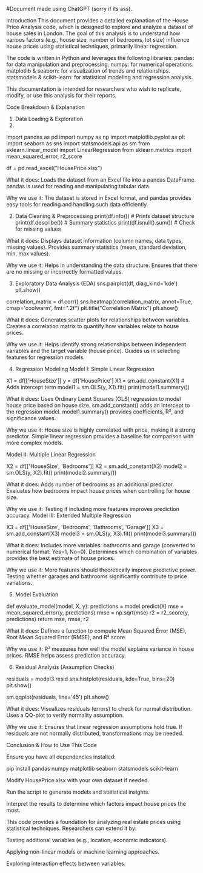#Document made using ChatGPT (sorry if its ass).

Introduction
This document provides a detailed explanation of the House Price Analysis code, which is designed to explore and analyze a dataset of house sales in London. The goal of this analysis is to understand how various factors (e.g., house size, number of bedrooms, lot size) influence house prices using statistical techniques, primarily linear regression.

The code is written in Python and leverages the following libraries:
pandas: for data manipulation and preprocessing.
numpy: for numerical operations.
matplotlib & seaborn: for visualization of trends and relationships.
statsmodels & scikit-learn: for statistical modeling and regression analysis.

This documentation is intended for researchers who wish to replicate, modify, or use this analysis for their reports.

Code Breakdown & Explanation
1. Data Loading & Exploration
2. 
import pandas as pd
import numpy as np
import matplotlib.pyplot as plt
import seaborn as sns
import statsmodels.api as sm
from sklearn.linear_model import LinearRegression
from sklearn.metrics import mean_squared_error, r2_score

df = pd.read_excel("HousePrice.xlsx")

What it does:
Loads the dataset from an Excel file into a pandas DataFrame.
pandas is used for reading and manipulating tabular data.

Why we use it:
The dataset is stored in Excel format, and pandas provides easy tools for reading and handling such data efficiently.

2. Data Cleaning & Preprocessing
print(df.info())  # Prints dataset structure
print(df.describe())  # Summary statistics
print(df.isnull().sum())  # Check for missing values

What it does:
Displays dataset information (column names, data types, missing values).
Provides summary statistics (mean, standard deviation, min, max values).

Why we use it:
Helps in understanding the data structure.
Ensures that there are no missing or incorrectly formatted values.

3. Exploratory Data Analysis (EDA)
sns.pairplot(df, diag_kind='kde')
plt.show()

correlation_matrix = df.corr()
sns.heatmap(correlation_matrix, annot=True, cmap='coolwarm', fmt=".2f")
plt.title("Correlation Matrix")
plt.show()

What it does:
Generates scatter plots for relationships between variables.
Creates a correlation matrix to quantify how variables relate to house prices.

Why we use it:
Helps identify strong relationships between independent variables and the target variable (house price).
Guides us in selecting features for regression models.

4. Regression Modeling
Model I: Simple Linear Regression

X1 = df[['HouseSize']]
y = df['HousePrice']
X1 = sm.add_constant(X1)  # Adds intercept term
model1 = sm.OLS(y, X1).fit()
print(model1.summary())

What it does:
Uses Ordinary Least Squares (OLS) regression to model house price based on house size.
sm.add_constant() adds an intercept to the regression model.
model1.summary() provides coefficients, R², and significance values.

Why we use it:
House size is highly correlated with price, making it a strong predictor.
Simple linear regression provides a baseline for comparison with more complex models.

Model II: Multiple Linear Regression

X2 = df[['HouseSize', 'Bedrooms']]
X2 = sm.add_constant(X2)
model2 = sm.OLS(y, X2).fit()
print(model2.summary())

What it does:
Adds number of bedrooms as an additional predictor.
Evaluates how bedrooms impact house prices when controlling for house size.

Why we use it:
Testing if including more features improves prediction accuracy.
Model III: Extended Multiple Regression

X3 = df[['HouseSize', 'Bedrooms', 'Bathrooms', 'Garage']]
X3 = sm.add_constant(X3)
model3 = sm.OLS(y, X3).fit()
print(model3.summary())

What it does:
Includes more variables: bathrooms and garage (converted to numerical format: Yes=1, No=0).
Determines which combination of variables provides the best estimate of house prices.

Why we use it:
More features should theoretically improve predictive power.
Testing whether garages and bathrooms significantly contribute to price variations.

5. Model Evaluation

def evaluate_model(model, X, y):
    predictions = model.predict(X)
    mse = mean_squared_error(y, predictions)
    rmse = np.sqrt(mse)
    r2 = r2_score(y, predictions)
    return mse, rmse, r2

What it does:
Defines a function to compute Mean Squared Error (MSE), Root Mean Squared Error (RMSE), and R² score.

Why we use it:
R² measures how well the model explains variance in house prices.
RMSE helps assess prediction accuracy.

6. Residual Analysis (Assumption Checks)

residuals = model3.resid
sns.histplot(residuals, kde=True, bins=20)
plt.show()

sm.qqplot(residuals, line='45')
plt.show()

What it does:
Visualizes residuals (errors) to check for normal distribution.
Uses a QQ-plot to verify normality assumption.

Why we use it:
Ensures that linear regression assumptions hold true.
If residuals are not normally distributed, transformations may be needed.

Conclusion & How to Use This Code

Ensure you have all dependencies installed:

pip install pandas numpy matplotlib seaborn statsmodels scikit-learn

Modify HousePrice.xlsx with your own dataset if needed.

Run the script to generate models and statistical insights.

Interpret the results to determine which factors impact house prices the most.

This code provides a foundation for analyzing real estate prices using statistical techniques. Researchers can extend it by:

Testing additional variables (e.g., location, economic indicators).

Applying non-linear models or machine learning approaches.

Exploring interaction effects between variables.
